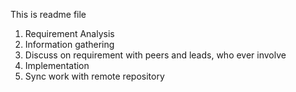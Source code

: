 
This is readme file

1. Requirement Analysis
2. Information gathering
3. Discuss on requirement with peers and leads, who ever involve
4. Implementation
5. Sync work with remote repository
